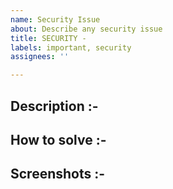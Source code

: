 ```yaml
---
name: Security Issue
about: Describe any security issue
title: SECURITY -
labels: important, security
assignees: ''

---
```


<!--- Describe the security issue --->
## Description :-

<!--- Describe how the issue can be solved --->
## How to solve :-

<!--- Attach screenshots if possible --->
## Screenshots :-
